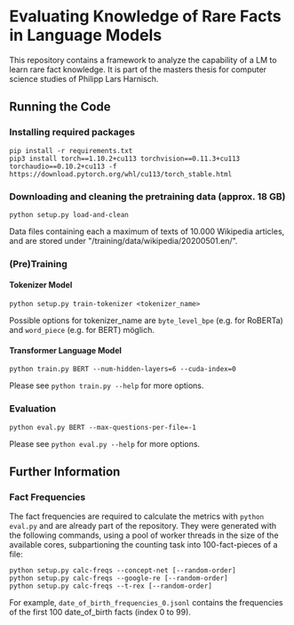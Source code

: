 # Evaluating Knowledge of Rare Facts in Language Models

This repository contains a framework to analyze the capability of a LM to learn rare fact knowledge.
It is part of the masters thesis for computer science studies of Philipp Lars Harnisch.

## Running the Code

### Installing required packages

```
pip install -r requirements.txt
pip3 install torch==1.10.2+cu113 torchvision==0.11.3+cu113 torchaudio==0.10.2+cu113 -f https://download.pytorch.org/whl/cu113/torch_stable.html
```

### Downloading and cleaning the pretraining data (approx. 18 GB)

```
python setup.py load-and-clean
```
Data files containing each a maximum of texts of 10.000 Wikipedia articles, and are stored under "/training/data/wikipedia/20200501.en/".

### (Pre)Training

#### Tokenizer Model
```
python setup.py train-tokenizer <tokenizer_name>
```
Possible options for tokenizer_name are ```byte_level_bpe``` (e.g. for RoBERTa) and ```word_piece``` (e.g. for BERT) möglich.

#### Transformer Language Model
```
python train.py BERT --num-hidden-layers=6 --cuda-index=0
```
Please see ```python train.py --help``` for more options.


### Evaluation

```
python eval.py BERT --max-questions-per-file=-1
```
Please see ```python eval.py --help``` for more options.


## Further Information

### Fact Frequencies

The fact frequencies are required to calculate the metrics with ```python eval.py``` and are already part of the repository.
They were generated with the following commands, using a pool of worker threads in the size of the available cores, subpartioning the counting task into 100-fact-pieces of a file:
```
python setup.py calc-freqs --concept-net [--random-order]
python setup.py calc-freqs --google-re [--random-order]
python setup.py calc-freqs --t-rex [--random-order]
```

For example, ```date_of_birth_frequencies_0.jsonl``` contains the frequencies of the first 100 date_of_birth facts (index 0 to 99).